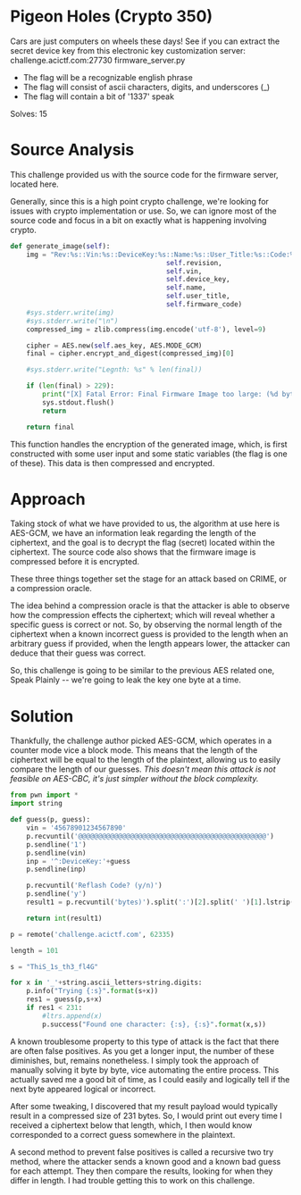 # Pigeon Holes (Crypto 350)
Cars are just computers on wheels these days! See if you can extract the secret device key from this electronic key customization server: challenge.acictf.com:27730 firmware_server.py
- The flag will be a recognizable english phrase
- The flag will consist of ascii characters, digits, and underscores (\_)
- The flag will contain a bit of '1337' speak

Solves: 15
# Source Analysis
This challenge provided us with the source code for the firmware server, located here.

Generally, since this is a high point crypto challenge, we're looking for issues with crypto implementation or use. So, we can ignore most of the source code and focus in a bit on exactly what is happening involving crypto.

```python
def generate_image(self):
    img = "Rev:%s::Vin:%s::DeviceKey:%s::Name:%s::User_Title:%s::Code:%s" % (
                                       self.revision,
                                       self.vin,
                                       self.device_key,
                                       self.name,
                                       self.user_title,
                                       self.firmware_code)
    #sys.stderr.write(img)
    #sys.stderr.write("\n")
    compressed_img = zlib.compress(img.encode('utf-8'), level=9)

    cipher = AES.new(self.aes_key, AES.MODE_GCM)
    final = cipher.encrypt_and_digest(compressed_img)[0]

    #sys.stderr.write("Legnth: %s" % len(final))

    if (len(final) > 229):
        print("[X] Fatal Error: Final Firmware Image too large: (%d bytes)" % len(final))
        sys.stdout.flush()
        return

    return final
```
This function handles the encryption of the generated image, which, is first constructed with some user input and some static variables (the flag is one of these). This data is then compressed and encrypted.

# Approach
Taking stock of what we have provided to us, the algorithm at use here is AES-GCM, we have an information leak regarding the length of the ciphertext, and the goal is to decrypt the flag (secret) located within the ciphertext. The source code also shows that the firmware image is compressed before it is encrypted.

These three things together set the stage for an attack based on CRIME, or a compression oracle.

The idea behind a compression oracle is that the attacker is able to observe how the compression effects the ciphertext; which will reveal whether a specific guess is correct or not. So, by observing the normal length of the ciphertext when a known incorrect guess is provided to the length when an arbitrary guess if provided, when the length appears lower, the attacker can deduce that their guess was correct.

So, this challenge is going to be similar to the previous AES related one, Speak Plainly -- we're going to leak the key one byte at a time.

# Solution
Thankfully, the challenge author picked AES-GCM, which operates in a counter mode vice a block mode. This means that the length of the ciphertext will be equal to the length of the plaintext, allowing us to easily compare the length of our guesses. _This doesn't mean this attack is not feasible on AES-CBC, it's just simpler without the block complexity._

```python
from pwn import *
import string

def guess(p, guess):
    vin = '45678901234567890'
    p.recvuntil('@@@@@@@@@@@@@@@@@@@@@@@@@@@@@@@@@@@@@@@@@@@@@@@')
    p.sendline('1')
    p.sendline(vin)
    inp = '^:DeviceKey:'+guess
    p.sendline(inp)

    p.recvuntil('Reflash Code? (y/n)')
    p.sendline('y')
    result1 = p.recvuntil('bytes)').split(':')[2].split(' ')[1].lstrip('(')

    return int(result1)

p = remote('challenge.acictf.com', 62335)

length = 101

s = "ThiS_1s_th3_fl4G"

for x in '_'+string.ascii_letters+string.digits:
    p.info("Trying {:s}".format(s+x))
    res1 = guess(p,s+x)
    if res1 < 231:
        #ltrs.append(x)
        p.success("Found one character: {:s}, {:s}".format(x,s))
```

A known troublesome property to this type of attack is the fact that there are often false positives. As you get a longer input, the number of these diminishes, but, remains nonetheless. I simply took the approach of manually solving it byte by byte, vice automating the entire process. This actually saved me a good bit of time, as I could easily and logically tell if the next byte appeared logical or incorrect.

After some tweaking, I discovered that my result payload would typically result in a compressed size of 231 bytes. So, I would print out every time I received a ciphertext below that length, which, I then would know corresponded to a correct guess somewhere in the plaintext.

A second method to prevent false positives is called a recursive two try method, where the attacker sends a known good and a known bad guess for each attempt. They then compare the results, looking for when they differ in length. I had trouble getting this to work on this challenge.
